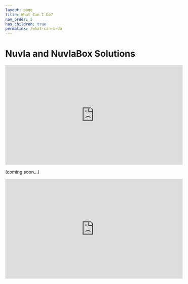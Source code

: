 ```yaml
---
layout: page
title: What Can I Do?
nav_order: 5
has_children: true
permalink: /what-can-i-do
---
```


# Nuvla and NuvlaBox Solutions

<center><iframe width="560" height="315" src="https://www.youtube.com/embed/Y8TjUnMfK3g" frameborder="0" allow="accelerometer; autoplay; encrypted-media; gyroscope; picture-in-picture" allowfullscreen></iframe></center>

(coming soon...)


<center><iframe width="560" height="315" src="https://www.youtube.com/embed/1V4x7yz82VU" frameborder="0" allow="accelerometer; autoplay; encrypted-media; gyroscope; picture-in-picture" allowfullscreen></iframe></center>


